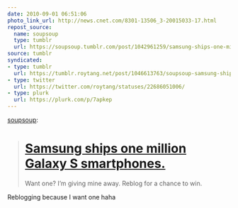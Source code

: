 ```yaml
---
date: 2010-09-01 06:51:06
photo_link_url: http://news.cnet.com/8301-13506_3-20015033-17.html
repost_source:
  name: soupsoup
  type: tumblr
  url: https://soupsoup.tumblr.com/post/1042961259/samsung-ships-one-million-galaxy-s-smartphones
source: tumblr
syndicated:
- type: tumblr
  url: https://tumblr.roytang.net/post/1046613763/soupsoup-samsung-ships-one-million-galaxy-s
- type: twitter
  url: https://twitter.com/roytang/statuses/22686051006/
- type: plurk
  url: https://plurk.com/p/7apkep  
---
```


<p><a href="http://soupsoup.tumblr.com/post/1042961259/samsung-ships-one-million-galaxy-s-smartphones">soupsoup</a>:</p>
<blockquote>
<h1><a href="http://news.cnet.com/8301-13506_3-20015033-17.html">Samsung ships one million Galaxy S smartphones.</a></h1>
<p>Want one? I’m giving mine away. Reblog for a chance to win. </p>
</blockquote>

<p>Reblogging because I want one haha</p>